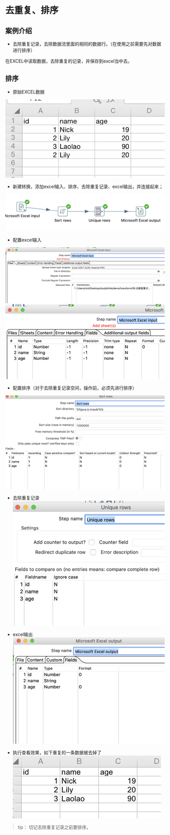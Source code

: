 # 去重复、排序

## 案例介绍

* 去除重复记录，去除数据流里面的相同的数据行。（在使用之前需要先对数据进行排序）

在EXCEL中读取数据，去除重复的记录，并保存到excel当中去。

## 排序 


* 原始EXCEL数据  

![](./assets/2019-06-09-17-56-16.png)

* 新建转换，添加excel输入、排序、去除重复记录、excel输出，并连接起来；  

![](./assets/2019-06-09-17-56-56.png)  

* 配置excel输入  

![](./assets/2019-06-09-17-57-26.png)   
![](./assets/2019-06-09-17-57-15.png)

* 配置排序（对于去除重复记录空间，操作前，必须先进行排序）   

![](./assets/2019-06-09-17-58-04.png)  

* 去除重复记录  
![](./assets/2019-06-09-17-58-20.png)  

* excel输出   
![](./assets/2019-06-09-17-58-40.png)   

* 执行查看效果，如下重复的一条数据被去掉了   
![](./assets/2019-06-09-17-59-33.png)



> tip： 切记去除重复记录之前要排序。  

